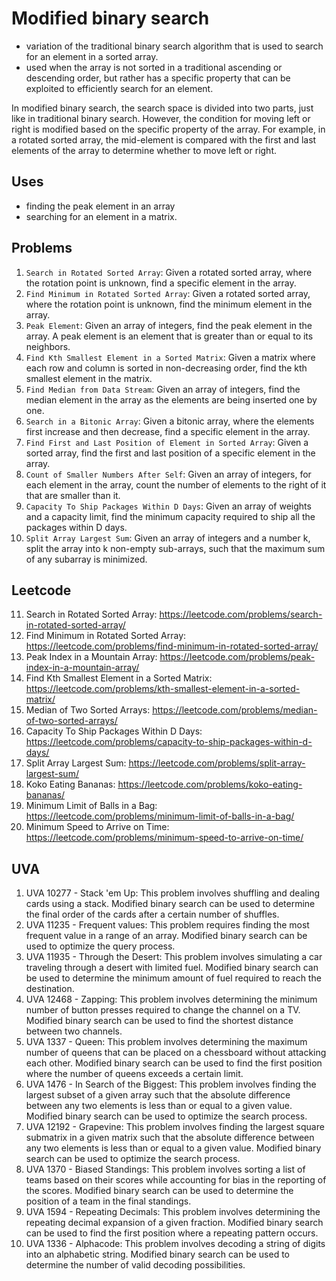 # Modified binary search

* variation of the traditional binary search algorithm that is used to search for an element in a sorted array. 
* used when the array is not sorted in a traditional ascending or descending order, but rather has a specific property that can be exploited to efficiently search for an element.

In modified binary search, the search space is divided into two parts, just like in traditional binary search. 
However, the condition for moving left or right is modified based on the specific property of the array. 
For example, in a rotated sorted array, the mid-element is compared with the first and last elements of the 
array to determine whether to move left or right.

## Uses
* finding the peak element in an array 
* searching for an element in a matrix. 

## Problems
1. `Search in Rotated Sorted Array`: Given a rotated sorted array, where the rotation point is unknown, find a specific element in the array.
2. `Find Minimum in Rotated Sorted Array`: Given a rotated sorted array, where the rotation point is unknown, find the minimum element in the array.
3. `Peak Element`: Given an array of integers, find the peak element in the array. A peak element is an element that is greater than or equal to its neighbors.
4. `Find Kth Smallest Element in a Sorted Matrix`: Given a matrix where each row and column is sorted in non-decreasing order, find the kth smallest element in the matrix.
5. `Find Median from Data Stream`: Given an array of integers, find the median element in the array as the elements are being inserted one by one.
6. `Search in a Bitonic Array`: Given a bitonic array, where the elements first increase and then decrease, find a specific element in the array.
7. `Find First and Last Position of Element in Sorted Array`: Given a sorted array, find the first and last position of a specific element in the array.
8. `Count of Smaller Numbers After Self`: Given an array of integers, for each element in the array, count the number of elements to the right of it that are smaller than it.
9. `Capacity To Ship Packages Within D Days`: Given an array of weights and a capacity limit, find the minimum capacity required to ship all the packages within D days.
10. `Split Array Largest Sum`: Given an array of integers and a number k, split the array into k non-empty sub-arrays, such that the maximum sum of any subarray is minimized.

## Leetcode
11. Search in Rotated Sorted Array: <ins>https://leetcode.com/problems/search-in-rotated-sorted-array/</ins>
12. Find Minimum in Rotated Sorted Array: <ins>https://leetcode.com/problems/find-minimum-in-rotated-sorted-array/</ins>
13. Peak Index in a Mountain Array: <ins>https://leetcode.com/problems/peak-index-in-a-mountain-array/</ins>
14. Find Kth Smallest Element in a Sorted Matrix: <ins>https://leetcode.com/problems/kth-smallest-element-in-a-sorted-matrix/</ins>
15. Median of Two Sorted Arrays: <ins>https://leetcode.com/problems/median-of-two-sorted-arrays/</ins>
16. Capacity To Ship Packages Within D Days: <ins>https://leetcode.com/problems/capacity-to-ship-packages-within-d-days/</ins>
17. Split Array Largest Sum: <ins>https://leetcode.com/problems/split-array-largest-sum/</ins>
18. Koko Eating Bananas: <ins>https://leetcode.com/problems/koko-eating-bananas/</ins>
19. Minimum Limit of Balls in a Bag: <ins>https://leetcode.com/problems/minimum-limit-of-balls-in-a-bag/</ins>
20. Minimum Speed to Arrive on Time: <ins>https://leetcode.com/problems/minimum-speed-to-arrive-on-time/</ins>

## UVA

1.  UVA 10277 - Stack 'em Up: This problem involves shuffling and dealing cards using a stack. Modified binary search can be used to determine the final order of the cards after a certain number of shuffles.
2.  UVA 11235 - Frequent values: This problem requires finding the most frequent value in a range of an array. Modified binary search can be used to optimize the query process.
3.  UVA 11935 - Through the Desert: This problem involves simulating a car traveling through a desert with limited fuel. Modified binary search can be used to determine the minimum amount of fuel required to reach the destination.
4.  UVA 12468 - Zapping: This problem involves determining the minimum number of button presses required to change the channel on a TV. Modified binary search can be used to find the shortest distance between two channels.
5.  UVA 1337 - Queen: This problem involves determining the maximum number of queens that can be placed on a chessboard without attacking each other. Modified binary search can be used to find the first position where the number of queens exceeds a certain limit.
6.  UVA 1476 - In Search of the Biggest: This problem involves finding the largest subset of a given array such that the absolute difference between any two elements is less than or equal to a given value. Modified binary search can be used to optimize the search process.
7.  UVA 12192 - Grapevine: This problem involves finding the largest square submatrix in a given matrix such that the absolute difference between any two elements is less than or equal to a given value. Modified binary search can be used to optimize the search process.
8.  UVA 1370 - Biased Standings: This problem involves sorting a list of teams based on their scores while accounting for bias in the reporting of the scores. Modified binary search can be used to determine the position of a team in the final standings.
9.  UVA 1594 - Repeating Decimals: This problem involves determining the repeating decimal expansion of a given fraction. Modified binary search can be used to find the first position where a repeating pattern occurs.
10. UVA 1336 - Alphacode: This problem involves decoding a string of digits into an alphabetic string. Modified binary search can be used to determine the number of valid decoding possibilities.


